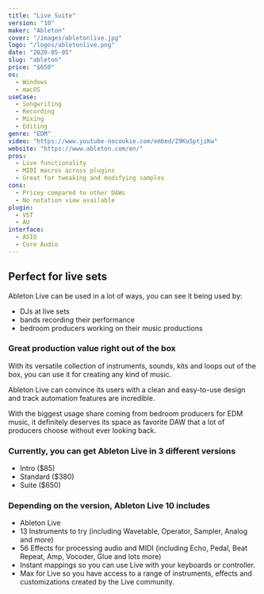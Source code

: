 ```yaml
---
title: "Live Suite"
version: "10"
maker: "Ableton"
cover: "/images/abletonlive.jpg"
logo: "/logos/abletonlive.png"
date: "2020-05-05"
slug: "ableton"
price: "$650"
os:
  - Windows
  - macOS
useCase:
  - Songwriting
  - Recording
  - Mixing
  - Editing
genre: "EDM"
video: "https://www.youtube-nocookie.com/embed/Z9Ku5ptjzKw"
website: "https://www.ableton.com/en/"
pros:
  - Live functionality
  - MIDI macros across plugins
  - Great for tweaking and modifying samples
cons:
  - Pricey compared to other DAWs
  - No notation view available
plugin:
  - VST
  - AU
interface:
  - ASIO
  - Core Audio
---
```


## Perfect for live sets

Ableton Live can be used in a lot of ways, you can see it being used by:

- DJs at live sets
- bands recording their performance
- bedroom producers working on their music productions

### Great production value right out of the box

With its versatile collection of instruments, sounds, kits and loops out of the box, you can use it for creating any kind of music.

Ableton Live can convince its users with a clean and easy-to-use design and track automation features are incredible.

With the biggest usage share coming from bedroom producers for EDM music, it definitely deserves its space as favorite DAW that a lot of producers choose without ever looking back.

### Currently, you can get Ableton Live in 3 different versions

- Intro (\$85)
- Standard (\$380)
- Suite (\$650)

### Depending on the version, Ableton Live 10 includes

- Ableton Live
- 13 Instruments to try (including Wavetable, Operator, Sampler, Analog and more)
- 56 Effects for processing audio and MIDI (including Echo, Pedal, Beat Repeat, Amp, Vocoder, Glue and lots more)
- Instant mappings so you can use Live with your keyboards or controller.
- Max for Live so you have access to a range of instruments, effects and customizations created by the Live community.
